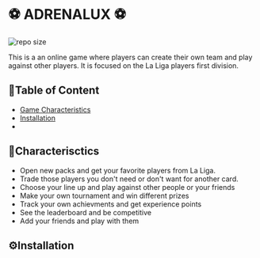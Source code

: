 # ⚽️ ADRENALUX ⚽️

![repo size]()

This is a an online game where players can create their own team and play against other players. It is focused on the La Liga players first division. 


## 📌Table of Content 
- [Game Characteristics](#Characteristics)
- [Installation](#Installation)
- 
## 🌟Characterisctics 
- Open new packs and get your favorite players from La Liga.
- Trade those players you don't need or don't want for another card.
- Choose your line up and play against other people or your friends
- Make your own tournament and win different prizes
- Track your own achievments and get experience points
- See the leaderboard and be competitive
- Add your friends and play with them

## ⚙️Installation
